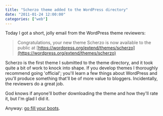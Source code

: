 ```yaml
---
title: "Scherzo theme added to the WordPress directory"
date: "2011-01-24 12:00:00"
categories: ["web"]
---
```



Today I got a short, jolly email from the WordPress theme reviewers:


> Congratulations, your new theme Scherzo is now available to the public at [https://wordpress.org/extend/themes/scherzo](https://wordpress.org/extend/themes/scherzo)

Scherzo is the first theme I submitted to the theme directory, and it took quite a bit of work to knock into shape. If you develop themes I thoroughly recommend going 'official'; you'll learn a few things about WordPress and you'll produce something that'll be of more value to bloggers. Incidentally, the reviewers do a great job.

God knows if anyone'll bother downloading the theme and how they'll rate it, but I'm glad I did it.

Anyway: [go fill your boots](https://wordpress.org/extend/themes/scherzo).
